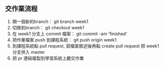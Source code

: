 ## 交作業流程
1. 開一個新的branch： git branch week1
2. 切換到branch： git checkout week1
3. 在 week1 分支上 commit 檔案： git commit -am 'finished'
4. 把作業檔案 push 到課程系統： git push origin week1
5. 到課程系統點 pull request, 寫檔案敘述後再點 create pull request 把 week1 分支併入 master
6. 把 pr 連結複製到學習系統上繳交作業

